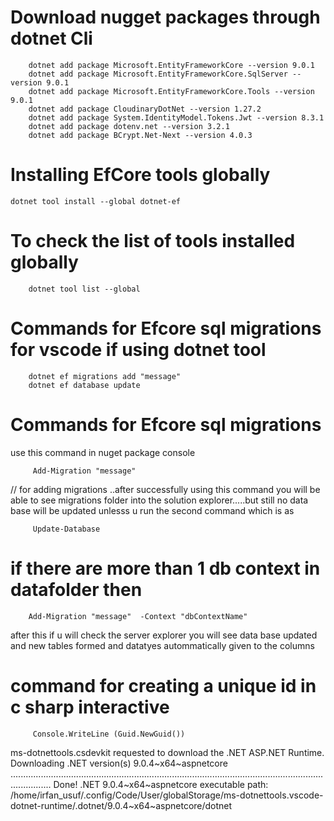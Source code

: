 # Download nugget packages through dotnet Cli 

        dotnet add package Microsoft.EntityFrameworkCore --version 9.0.1
        dotnet add package Microsoft.EntityFrameworkCore.SqlServer --version 9.0.1
        dotnet add package Microsoft.EntityFrameworkCore.Tools --version 9.0.1
        dotnet add package CloudinaryDotNet --version 1.27.2
        dotnet add package System.IdentityModel.Tokens.Jwt --version 8.3.1
        dotnet add package dotenv.net --version 3.2.1
        dotnet add package BCrypt.Net-Next --version 4.0.3


# Installing EfCore tools globally 

	dotnet tool install --global dotnet-ef


# To check the list of tools installed globally 
        dotnet tool list --global

# Commands for Efcore sql migrations for vscode if using dotnet tool

        dotnet ef migrations add "message"
        dotnet ef database update



# Commands for Efcore sql migrations 

 use this command in nuget package console 

         Add-Migration "message"  

        

 // for adding migrations ..after successfully using this command you 
will be able to see migrations folder into the solution explorer.....but still no data base will
 be updated unlesss u run the second command  which is as 


         Update-Database
        




# if there are more than 1 db context in datafolder then 

        Add-Migration "message"  -Context "dbContextName"

after this if u will check the server explorer you will see data base updated and new tables formed and
datatyes autommatically given to the columns 




#  command for creating a unique id in c sharp interactive


         Console.WriteLine (Guid.NewGuid())




ms-dotnettools.csdevkit requested to download the .NET ASP.NET Runtime.
Downloading .NET version(s) 9.0.4~x64~aspnetcore ............................................................................................................................................ Done!
.NET 9.0.4~x64~aspnetcore executable path: /home/irfan_usuf/.config/Code/User/globalStorage/ms-dotnettools.vscode-dotnet-runtime/.dotnet/9.0.4~x64~aspnetcore/dotnet
